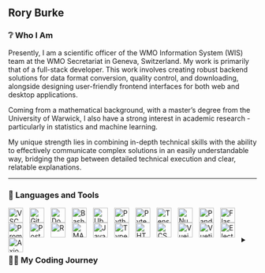 ## Rory Burke

### ❔ Who I Am

Presently, I am a scientific officer of the WMO Information System (WIS) team at the WMO Secretariat in Geneva, Switzerland. My work is primarily that of a full-stack developer. This work involves creating robust backend solutions for data format conversion, quality control, and downloading, alongside designing user-friendly frontend interfaces for both web and desktop applications.

Coming from a mathematical background, with a master’s degree from the University of Warwick, I also have a strong interest in academic research - particularly in statistics and machine learning.

My unique strength lies in combining in-depth technical skills with the ability to effectively communicate complex solutions in an easily understandable way, bridging the gap between detailed technical execution and clear, relatable explanations.

---

### 🧰 Languages and Tools

<img align="left" alt="VSCode" width="30px" style="padding-right:10px;" src="https://cdn.jsdelivr.net/gh/devicons/devicon@latest/icons/vscode/vscode-original.svg" />

<img align="left" alt="Git" width="30px" style="padding-right:10px;" src="https://cdn.jsdelivr.net/gh/devicons/devicon@latest/icons/git/git-original.svg" />

<img align="left" alt="Docker" width="30px" style="padding-right:10px;" src="https://cdn.jsdelivr.net/gh/devicons/devicon@latest/icons/docker/docker-plain-wordmark.svg" />

<img align="left" alt="Bash" width="30px" style="padding-right:10px;" src="https://cdn.jsdelivr.net/gh/devicons/devicon@latest/icons/bash/bash-original.svg" />

<img align="left" alt="Ubuntu" width="30px" style="padding-right:10px;" src="https://cdn.jsdelivr.net/gh/devicons/devicon@latest/icons/ubuntu/ubuntu-original.svg" />

<img align="left" alt="Python" width="30px" style="padding-right:10px;" src="https://cdn.jsdelivr.net/gh/devicons/devicon@latest/icons/python/python-original.svg" />

<img align="left" alt="Pytest" width="30px" style="padding-right:10px;" src="https://cdn.jsdelivr.net/gh/devicons/devicon@latest/icons/pytest/pytest-original.svg" />

<img align="left" alt="TensorFlow" width="30px" style="padding-right:10px;" src="https://cdn.jsdelivr.net/gh/devicons/devicon@latest/icons/tensorflow/tensorflow-original.svg" />

<img align="left" alt="Numpy" width="30px" style="padding-right:10px;" src="https://cdn.jsdelivr.net/gh/devicons/devicon@latest/icons/numpy/numpy-original.svg" />

<img align="left" alt="Pandas" width="30px" style="padding-right:10px;" src="https://cdn.jsdelivr.net/gh/devicons/devicon@latest/icons/pandas/pandas-original.svg" />

<img align="left" alt="Flask" width="30px" style="padding-right:10px;" src="https://cdn.jsdelivr.net/gh/devicons/devicon@latest/icons/flask/flask-original.svg" />

<img align="left" alt="Prometheus" width="30px" style="padding-right:10px;" src="https://cdn.jsdelivr.net/gh/devicons/devicon@latest/icons/prometheus/prometheus-original.svg" />

<img align="left" alt="PostgreSQL" width="30px" style="padding-right:10px;" src="https://cdn.jsdelivr.net/gh/devicons/devicon@latest/icons/postgresql/postgresql-plain.svg" />

<img align="left" alt="R" width="30px" style="padding-right:10px;" src="https://cdn.jsdelivr.net/gh/devicons/devicon@latest/icons/r/r-plain.svg" />

<img align="left" alt="MATLAB" width="30px" style="padding-right:10px;" src="https://cdn.jsdelivr.net/gh/devicons/devicon@latest/icons/matlab/matlab-original.svg" />

<img align="left" alt="JavaScript" width="30px" style="padding-right:10px;" src="https://cdn.jsdelivr.net/gh/devicons/devicon@latest/icons/javascript/javascript-original.svg" />

<img align="left" alt="TypeScript" width="30px" style="padding-right:10px;" src="https://cdn.jsdelivr.net/gh/devicons/devicon@latest/icons/typescript/typescript-original.svg" />

<img align="left" alt="HTML" width="30px" style="padding-right:10px;" src="https://cdn.jsdelivr.net/gh/devicons/devicon@latest/icons/html5/html5-original.svg" />

<img align="left" alt="CSS" width="30px" style="padding-right:10px;" src="https://cdn.jsdelivr.net/gh/devicons/devicon@latest/icons/css3/css3-original.svg" />

<img align="left" alt="Vuejs" width="30px" style="padding-right:10px;" src="https://cdn.jsdelivr.net/gh/devicons/devicon@latest/icons/vuejs/vuejs-original.svg" />

<img align="left" alt="Vuetify" width="30px" style="padding-right:10px;" src="https://cdn.jsdelivr.net/gh/devicons/devicon@latest/icons/vuetify/vuetify-original.svg" />

<img align="left" alt="Electron" width="30px" style="padding-right:10px;" src="https://cdn.jsdelivr.net/gh/devicons/devicon@latest/icons/electron/electron-original.svg" />

<img align="left" alt="Axios" width="30px" style="padding-right:10px;" src="https://cdn.jsdelivr.net/gh/devicons/devicon@latest/icons/axios/axios-plain.svg" />


<br>

#

<details>
 <summary><h3>👨‍💻 My Coding Journey</h3></summary>
   During the first year of my mathematics degree, I quickly became fascinated by the idea of building mathematical models to represent diverse real-world scenarios. I knew that I needed to improve my coding skills to explore this properly, so I engaged in many modules that offered this - simulating physics, epidemiological outbreaks, and more. These skills landed me an internship at BT Group where I had the chance to put my theoretical knowledge of machine learning into action. Here, I researched the effectiveness of deep autoencoders in detecting malicious network data. After this, in my master's, I took every opportunity I could to continue exploring this avenue of research - from comparing the structure of brain networks using stochastic block models, to ranking coupled climate models using statistical distances. Once I graduated, I was fortunate enough to land a developer role as a scientific officer in the World Meteorological Organization, where I have learnt containerisation, backend development, and frontend design. Who knows what awaits me in the future: I may continue as a full-stack developer, I may return to data science, or perhaps a combination of the two!
</details>